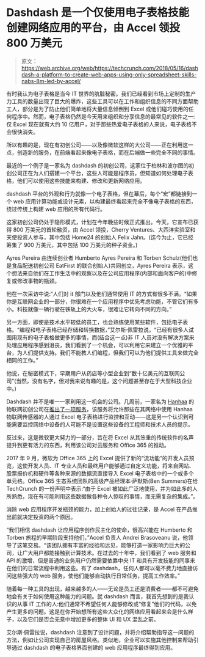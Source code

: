 # Dashdash 是一个仅使用电子表格技能创建网络应用的平台，由 Accel  领投 800 万美元

> 原文：<https://web.archive.org/web/https://techcrunch.com/2018/05/16/dashdash-a-platform-to-create-web-apps-using-only-spreadsheet-skills-nabs-8m-led-by-accel/>

有时我认为电子表格是当今 IT 世界的肮脏秘密。我们已经看到市场上定制的生产力工具的数量出现了巨大的爆炸，这些工具可以在工作和组织信息的不同方面帮助工人，部分是为了防止他们简单地将大量信息倾倒到 Excel 或他们碰巧使用的任何程序中。然而，电子表格仍然是今天用来组织和分享信息的最常见的软件之一:仅 Excel 现在就有大约 10 亿用户，对于那些热爱电子表格的人来说，电子表格不会很快消失。

所以有趣的是，现在有初创公司——以及像微软这样的大公司——正在利用这一点，创造新的服务，在前端看起来像电子表格，而在后端做一些完全不同的事情。

最近的一个例子是一家名为 dashdash 的初创公司，这家位于柏林和波尔图的初创公司正在为人们搭建一个平台，这些人可能是程序员，但知道如何处理电子表格，他们可以使用这些技能来构建、修改和更新网络应用。

dashdash 平台的外观和行为就像一个电子表格，但在幕后，每个“宏”都链接到一个 web 应用计算功能或设计元素，以构建最终看起来完全不像电子表格的东西，绕过传统上构建 web 应用的所有代码行。

这家初创公司仍处于隐形模式，计划在今年晚些时候正式推出。今天，它宣布已获得 800 万美元的首轮融资，由 Accel 领投，Cherry Ventures、大西洋实验室和天使投资人参与，其中包括 Home24 的创始人 Felix Jahn。(迄今为止，它已经筹集了 900 万美元，其中包括 100 万美元的种子资金。)

Ayres Pereira 由连续创业者 Humberto Ayres Pereira 和 Torben Schulz(他们也是食品配送初创公司 EatFirst 的联合创始人)共同创立，Ayres Pereira 表示，这个想法来自他们在工作生活中的观察以及在公司应用程序(内部和面向客户的)中修复或修改事物的瓶颈。

他在一次采访中说:“人们对 it 部门以及他们通常使用 IT 的方式有很多不满。“如果你是互联网企业的一部分，你很难在一个应用程序中优先考虑功能，不管它们有多小。科技就像一辆行驶在铁轨上的大火车，很难让它转向不同的方向。”

另一方面，即使是技术水平较低的员工，也会熟练使用某些软件，包括电子表格。“编程和电子表格已经存储和转换数据，”艾尔斯·佩雷拉说。“已经有很多人试图用现有的电子表格做更多的事情，而(结合这一点)非 IT 人员对没有解决方案来处理应用程序感到沮丧，我们看到了一个机会，可以利用它来建立一个优雅的平台，为人们提供支持。我们不能教人们编程，但我们可以为他们提供工具来做完全相同的工作。”

他说，在秘密模式下，早期用户从药店等小型企业到“数十亿美元的互联网公司”(当然，没有名字，但对我来说有趣的是，这个问题甚至存在于大型科技企业中。)

Dashdash 并不是唯一一家利用这一机会的公司。几周前，一家名为 [Hanhaa](https://web.archive.org/web/20230325072404/http://hanhaa.com/) 的物联网初创公司在[推出了一项服务](https://web.archive.org/web/20230325072404/https://www.hanhaa.com/microsoft-build-2018/)，该服务将允许那些在其网络中使用 Hanhaa 物联网传感器的人通过 Excel 电子表格进行监控和互动——这是另一个认识到可能需要监控网络中设备的人可能不是设置这些设备的工程师和技术人员的提示。

反过来，这是微软更大努力的一部分，旨在将 Excel 从其笨重的传统软件的名声提升到更有活力的东西，利用该公司对云服务和 Office 365 的推动。

2017 年 9 月，微软为 Office 365 上的 Excel 提供了新的“流功能”的开发人员预览，这使开发人员、IT 专业人员和最终用户能够通过自定义功能，将来自网站、股票报价机和硬件等各种来源的数据流直接导入 Excel 电子表格中的一个或多个单元格。Office 365 生态系统团队的高级产品经理本·萨默斯(Ben Summers)在给 TechCrunch 的一份声明中表示:“由于 Excel 被如此广泛地使用，并为如此多的人所熟悉，现在有可能利用这些数据做各种令人惊叹的事情，而无需复杂的集成。”。

消除 web 应用程序开发瓶颈的能力，加上创始人的过往记录，是 Accel 在产品推出前就决定投资的两个原因。

“我们相信 dashdash 让应用程序创作民主化的使命，很高兴能在 Humberto 和 Torben 旅程的早期阶段支持他们，”Accel 负责人 Andrei Brasoveanu 说，他领导了这笔交易。“该团队拥有丰富的经验和远见，能够打造一家影响力巨大的公司，让广大用户都能接触到计算技术。在过去的十年中，我们看到了 web 服务和 API 的激增，但是普通的业务用户仍然需要依靠中央 IT 和具有开发技能的同事来在他们的日常流程中利用这些。有了 dashdash，任何人都可以毫不费力地直接访问这些强大的 web 服务，使他们能够自动执行日常任务，提高工作效率。”

随着每一种工具的出现，越来越多的人——无论是员工还是消费者——都不可避免地会有关于如何使用这种能力的问题。就 dashdash 而言，我首先想到的是我认识的从事 IT 工作的人:他们通常不希望任何人能够修改或“修复”他们的代码，以免产生更多的问题。这是在你开始想所有这些大众化的网络应用看起来会是什么样子，以及它们是否会无意中增加更多的整体 UI 和 UX 混乱之前。

艾尔斯·佩雷拉说，dashdash 注意到了设计问题，并将介绍帮助指导这一问题的方法，例如让公司实现自己的房屋风格。类似地，企业可以实施其他控制来帮助引导通过 dashdash 的电子表格界面创建的 web 应用程序最终得到应用。